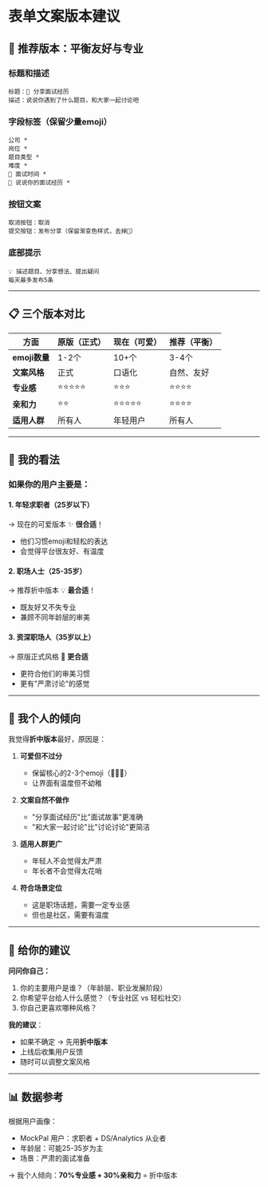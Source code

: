 # 表单文案版本建议

## 🎯 推荐版本：平衡友好与专业

### 标题和描述
```
标题：💭 分享面试经历
描述：说说你遇到了什么题目，和大家一起讨论吧
```

### 字段标签（保留少量emoji）
```
公司 *
岗位 *
题目类型 *
难度 *
📅 面试时间 *
💬 说说你的面试经历 *
```

### 按钮文案
```
取消按钮：取消
提交按钮：发布分享（保留渐变色样式，去掉🚀）
```

### 底部提示
```
💡 描述题目、分享想法、提出疑问
每天最多发布5条
```

---

## 📋 三个版本对比

| 方面 | 原版（正式） | 现在（可爱） | 推荐（平衡） |
|------|-------------|-------------|-------------|
| **emoji数量** | 1-2个 | 10+个 | 3-4个 |
| **文案风格** | 正式 | 口语化 | 自然、友好 |
| **专业感** | ⭐⭐⭐⭐⭐ | ⭐⭐⭐ | ⭐⭐⭐⭐ |
| **亲和力** | ⭐⭐ | ⭐⭐⭐⭐⭐ | ⭐⭐⭐⭐ |
| **适用人群** | 所有人 | 年轻用户 | 所有人 |

---

## 🎨 我的看法

### 如果你的用户主要是：

#### 1. **年轻求职者（25岁以下）**
→ 现在的可爱版本 ✨ **很合适**！
- 他们习惯emoji和轻松的表达
- 会觉得平台很友好、有温度

#### 2. **职场人士（25-35岁）**
→ 推荐折中版本 💡 **最合适**！
- 既友好又不失专业
- 兼顾不同年龄层的审美

#### 3. **资深职场人（35岁以上）**
→ 原版正式风格 📝 **更合适**
- 更符合他们的审美习惯
- 更有"严肃讨论"的感觉

---

## 💬 我个人的倾向

我觉得**折中版本**最好，原因是：

1. **可爱但不过分**
   - 保留核心的2-3个emoji（💭📅💬）
   - 让界面有温度但不幼稚

2. **文案自然不做作**
   - "分享面试经历"比"面试故事"更准确
   - "和大家一起讨论"比"讨论讨论"更简洁

3. **适用人群更广**
   - 年轻人不会觉得太严肃
   - 年长者不会觉得太花哨

4. **符合场景定位**
   - 这是职场话题，需要一定专业感
   - 但也是社区，需要有温度

---

## 🤔 给你的建议

**问问你自己：**

1. 你的主要用户是谁？（年龄层、职业发展阶段）
2. 你希望平台给人什么感觉？（专业社区 vs 轻松社交）
3. 你自己更喜欢哪种风格？

**我的建议**：
- 如果不确定 → 先用**折中版本**
- 上线后收集用户反馈
- 随时可以调整文案风格

---

## 📊 数据参考

根据用户画像：
- MockPal 用户：求职者 + DS/Analytics 从业者
- 年龄层：可能25-35岁为主
- 场景：严肃的面试准备

→ 我个人倾向：**70%专业感 + 30%亲和力** = 折中版本

